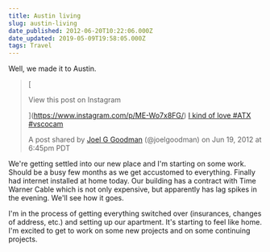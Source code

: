```yaml
---
title: Austin living
slug: austin-living
date_published: 2012-06-20T10:22:06.000Z
date_updated: 2019-05-09T19:58:05.000Z
tags: Travel
---
```


Well, we made it to Austin.

> [
> 
>  View this post on Instagram
> 
> ](https://www.instagram.com/p/ME-Wo7x8FG/)
> [I kind of love #ATX #vscocam](https://www.instagram.com/p/ME-Wo7x8FG/)
> 
> A post shared by [ Joel G Goodman](https://www.instagram.com/joelgoodman/) (@joelgoodman) on Jun 19, 2012 at 6:45pm PDT

We're getting settled into our new place and I'm starting on some work. Should be a busy few months as we get accustomed to everything. Finally had internet installed at home today. Our building has a contract with Time Warner Cable which is not only expensive, but apparently has lag spikes in the evening. We'll see how it goes.

I'm in the process of getting everything switched over (insurances, changes of address, etc.) and setting up our apartment. It's starting to feel like home. I'm excited to get to work on some new projects and on some continuing projects.

